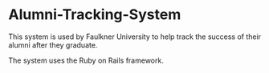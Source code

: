 # Alumni-Tracking-System

This system is used by Faulkner University to help track the success of their alumni after they graduate.  

The system uses the Ruby on Rails framework. 
